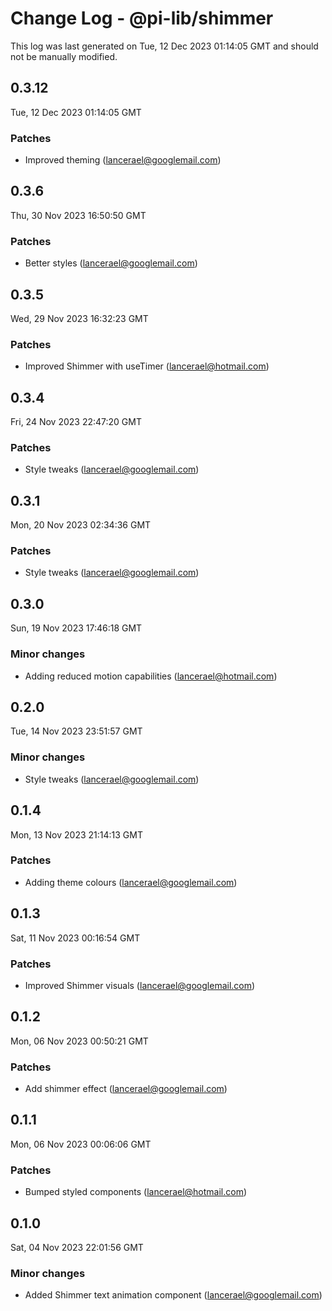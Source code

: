 # Change Log - @pi-lib/shimmer

This log was last generated on Tue, 12 Dec 2023 01:14:05 GMT and should not be manually modified.

<!-- Start content -->

## 0.3.12

Tue, 12 Dec 2023 01:14:05 GMT

### Patches

- Improved theming (lancerael@googlemail.com)

## 0.3.6

Thu, 30 Nov 2023 16:50:50 GMT

### Patches

- Better styles (lancerael@googlemail.com)

## 0.3.5

Wed, 29 Nov 2023 16:32:23 GMT

### Patches

- Improved Shimmer with useTimer (lancerael@hotmail.com)

## 0.3.4

Fri, 24 Nov 2023 22:47:20 GMT

### Patches

- Style tweaks (lancerael@googlemail.com)

## 0.3.1

Mon, 20 Nov 2023 02:34:36 GMT

### Patches

- Style tweaks (lancerael@googlemail.com)

## 0.3.0

Sun, 19 Nov 2023 17:46:18 GMT

### Minor changes

- Adding reduced motion capabilities (lancerael@hotmail.com)

## 0.2.0

Tue, 14 Nov 2023 23:51:57 GMT

### Minor changes

- Style tweaks (lancerael@googlemail.com)

## 0.1.4

Mon, 13 Nov 2023 21:14:13 GMT

### Patches

- Adding theme colours (lancerael@googlemail.com)

## 0.1.3

Sat, 11 Nov 2023 00:16:54 GMT

### Patches

- Improved Shimmer visuals (lancerael@googlemail.com)

## 0.1.2

Mon, 06 Nov 2023 00:50:21 GMT

### Patches

- Add shimmer effect (lancerael@googlemail.com)

## 0.1.1

Mon, 06 Nov 2023 00:06:06 GMT

### Patches

- Bumped styled components (lancerael@hotmail.com)

## 0.1.0

Sat, 04 Nov 2023 22:01:56 GMT

### Minor changes

- Added Shimmer text animation component (lancerael@googlemail.com)
